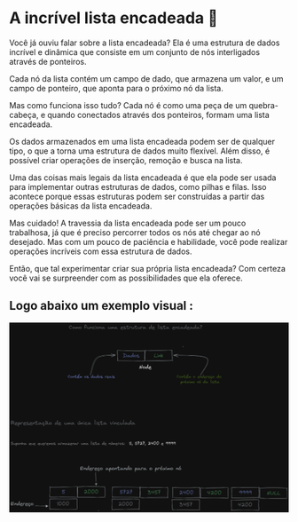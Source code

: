 # A incrível lista encadeada 📜

Você já ouviu falar sobre a lista encadeada? Ela é uma estrutura de dados incrível e dinâmica que consiste em um conjunto de nós interligados através de ponteiros.

Cada nó da lista contém um campo de dado, que armazena um valor, e um campo de ponteiro, que aponta para o próximo nó da lista.

Mas como funciona isso tudo? Cada nó é como uma peça de um quebra-cabeça, e quando conectados através dos ponteiros, formam uma lista encadeada.

Os dados armazenados em uma lista encadeada podem ser de qualquer tipo, o que a torna uma estrutura de dados muito flexível. Além disso, é possível criar operações de inserção, remoção e busca na lista.

Uma das coisas mais legais da lista encadeada é que ela pode ser usada para implementar outras estruturas de dados, como pilhas e filas. Isso acontece porque essas estruturas podem ser construídas a partir das operações básicas da lista encadeada.

Mas cuidado! A travessia da lista encadeada pode ser um pouco trabalhosa, já que é preciso percorrer todos os nós até chegar ao nó desejado. Mas com um pouco de paciência e habilidade, você pode realizar operações incríveis com essa estrutura de dados.

Então, que tal experimentar criar sua própria lista encadeada? Com certeza você vai se surpreender com as possibilidades que ela oferece. 

## Logo abaixo um exemplo visual :

![Exemplo visual linked_list](./img/linked_list.png)
